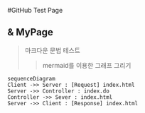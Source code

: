 #GitHub Test Page
## & MyPage

> 마크다운 문법 테스트
> > mermaid를 이용한 그래프 그리기
> > 
```mermaid
sequenceDiagram
Client ->> Server : [Request] index.html
Server ->> Controller : index.do
Controller ->> Sever : index.html
Server ->> Client : [Response] index.html



```
